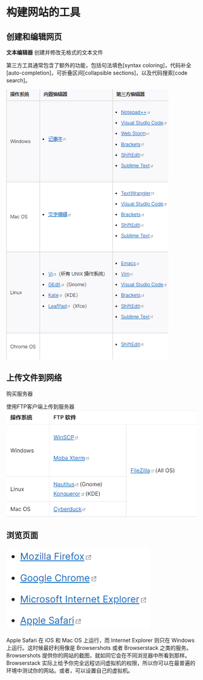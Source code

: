 # 构建网站的工具

## 创建和编辑网页

**文本编辑器**
创建并修改无格式的文本文件

第三方工具通常包含了额外的功能，包括句法填色[syntax coloring]，代码补全[auto-completion]，可折叠区间[collapsible sections]，以及代码搜索[code search]。

![Alt text](./images/构建/image.png)

## 上传文件到网络
购买服务器

使用FTP客户端上传到服务器
![Alt text](./images/构建/image-1.png)

## 浏览页面
![Alt text](./images/构建/image-2.png)

Apple Safari 在 iOS 和 Mac OS 上运行，而 Internet Explorer 则只在 Windows 上运行。这时候最好利用像是 Browsershots 或者 Browserstack 之类的服务。Browsershots 提供你的网站的截图，就如同它会在不同浏览器中所看到那样。Browserstack 实际上给予你完全远程访问虚拟机的权限，所以你可以在最普遍的环境中测试你的网站。或者，可以设置自己的虚拟机。
